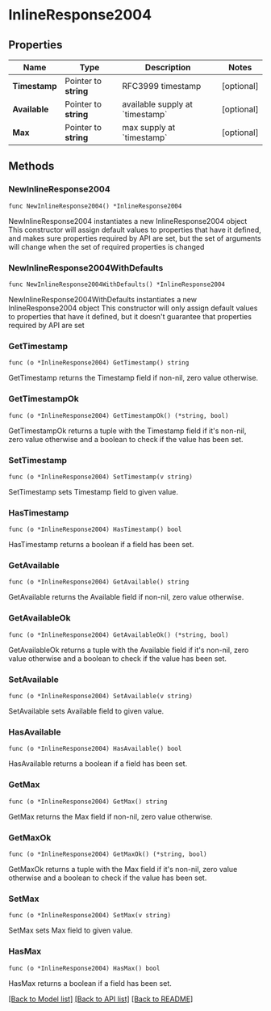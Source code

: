 # InlineResponse2004

## Properties

Name | Type | Description | Notes
------------ | ------------- | ------------- | -------------
**Timestamp** | Pointer to **string** | RFC3999 timestamp | [optional] 
**Available** | Pointer to **string** | available supply at &#x60;timestamp&#x60; | [optional] 
**Max** | Pointer to **string** | max supply at &#x60;timestamp&#x60; | [optional] 

## Methods

### NewInlineResponse2004

`func NewInlineResponse2004() *InlineResponse2004`

NewInlineResponse2004 instantiates a new InlineResponse2004 object
This constructor will assign default values to properties that have it defined,
and makes sure properties required by API are set, but the set of arguments
will change when the set of required properties is changed

### NewInlineResponse2004WithDefaults

`func NewInlineResponse2004WithDefaults() *InlineResponse2004`

NewInlineResponse2004WithDefaults instantiates a new InlineResponse2004 object
This constructor will only assign default values to properties that have it defined,
but it doesn't guarantee that properties required by API are set

### GetTimestamp

`func (o *InlineResponse2004) GetTimestamp() string`

GetTimestamp returns the Timestamp field if non-nil, zero value otherwise.

### GetTimestampOk

`func (o *InlineResponse2004) GetTimestampOk() (*string, bool)`

GetTimestampOk returns a tuple with the Timestamp field if it's non-nil, zero value otherwise
and a boolean to check if the value has been set.

### SetTimestamp

`func (o *InlineResponse2004) SetTimestamp(v string)`

SetTimestamp sets Timestamp field to given value.

### HasTimestamp

`func (o *InlineResponse2004) HasTimestamp() bool`

HasTimestamp returns a boolean if a field has been set.

### GetAvailable

`func (o *InlineResponse2004) GetAvailable() string`

GetAvailable returns the Available field if non-nil, zero value otherwise.

### GetAvailableOk

`func (o *InlineResponse2004) GetAvailableOk() (*string, bool)`

GetAvailableOk returns a tuple with the Available field if it's non-nil, zero value otherwise
and a boolean to check if the value has been set.

### SetAvailable

`func (o *InlineResponse2004) SetAvailable(v string)`

SetAvailable sets Available field to given value.

### HasAvailable

`func (o *InlineResponse2004) HasAvailable() bool`

HasAvailable returns a boolean if a field has been set.

### GetMax

`func (o *InlineResponse2004) GetMax() string`

GetMax returns the Max field if non-nil, zero value otherwise.

### GetMaxOk

`func (o *InlineResponse2004) GetMaxOk() (*string, bool)`

GetMaxOk returns a tuple with the Max field if it's non-nil, zero value otherwise
and a boolean to check if the value has been set.

### SetMax

`func (o *InlineResponse2004) SetMax(v string)`

SetMax sets Max field to given value.

### HasMax

`func (o *InlineResponse2004) HasMax() bool`

HasMax returns a boolean if a field has been set.


[[Back to Model list]](../README.md#documentation-for-models) [[Back to API list]](../README.md#documentation-for-api-endpoints) [[Back to README]](../README.md)


